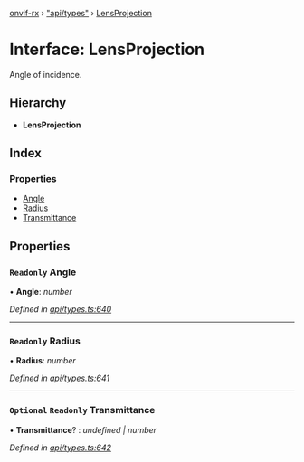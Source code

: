 [onvif-rx](../README.md) › ["api/types"](../modules/_api_types_.md) › [LensProjection](_api_types_.lensprojection.md)

# Interface: LensProjection

Angle of incidence.

## Hierarchy

* **LensProjection**

## Index

### Properties

* [Angle](_api_types_.lensprojection.md#readonly-angle)
* [Radius](_api_types_.lensprojection.md#readonly-radius)
* [Transmittance](_api_types_.lensprojection.md#optional-readonly-transmittance)

## Properties

### `Readonly` Angle

• **Angle**: *number*

*Defined in [api/types.ts:640](https://github.com/patrickmichalina/onvif-rx/blob/3e9b152/src/api/types.ts#L640)*

___

### `Readonly` Radius

• **Radius**: *number*

*Defined in [api/types.ts:641](https://github.com/patrickmichalina/onvif-rx/blob/3e9b152/src/api/types.ts#L641)*

___

### `Optional` `Readonly` Transmittance

• **Transmittance**? : *undefined | number*

*Defined in [api/types.ts:642](https://github.com/patrickmichalina/onvif-rx/blob/3e9b152/src/api/types.ts#L642)*
